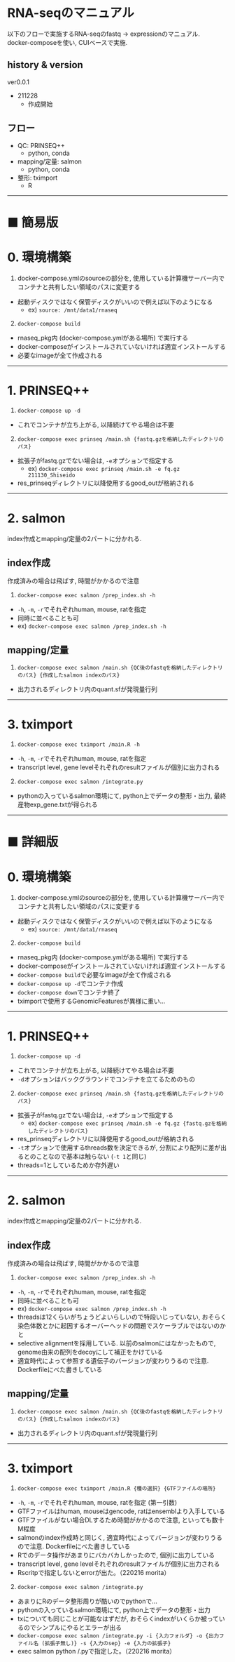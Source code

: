 # RNA-seqのマニュアル
以下のフローで実施するRNA-seqのfastq -> expressionのマニュアル.  
docker-composeを使い, CUIベースで実施.  

## history & version
ver0.0.1  
- 211228  
  - 作成開始  

## フロー
- QC: PRINSEQ++  
  - python, conda  
- mapping/定量: salmon  
  - python, conda  
- 整形: tximport  
  - R  

***
# ■ 簡易版
# 0. 環境構築
1. docker-compose.ymlのsourceの部分を, 使用している計算機サーバー内でコンテナと共有したい領域のパスに変更する  
  - 起動ディスクではなく保管ディスクがいいので例えば以下のようになる  
    - ex) ```source: /mnt/data1/rnaseq```  
2. ```docker-compose build```  
  - rnaseq_pkg内 (docker-compose.ymlがある場所) で実行する  
  - docker-composeがインストールされていないければ適宜インストールする  
  - 必要なimageが全て作成される  

***
# 1. PRINSEQ++
1. ```docker-compose up -d```  
  - これでコンテナが立ち上がる, 以降続けてやる場合は不要  
2. ```docker-compose exec prinseq /main.sh {fastq.gzを格納したディレクトリのパス}```  
  - 拡張子がfastq.gzでない場合は, ```-e```オプションで指定する  
    - ex) ```docker-compose exec prinseq /main.sh -e fq.gz 211130_Shiseido```  
  - res_prinseqディレクトリに以降使用するgood_outが格納される  

***
# 2. salmon
index作成とmapping/定量の2パートに分かれる.  

## index作成
作成済みの場合は飛ばす, 時間がかかるので注意  
1. ```docker-compose exec salmon /prep_index.sh -h```  
  - ```-h```, ```-m```, ```-r```でそれぞれhuman, mouse, ratを指定  
  - 同時に並べることも可  
  - ex) ```docker-compose exec salmon /prep_index.sh -h```  

## mapping/定量
1. ```docker-compose exec salmon /main.sh {QC後のfastqを格納したディレクトリのパス} {作成したsalmon indexのパス}```  
  - 出力されるディレクトリ内のquant.sfが発現量行列  

***
# 3. tximport
1. ```docker-compose exec tximport /main.R -h```  
  - ```-h```, ```-m```, ```-r```でそれぞれhuman, mouse, ratを指定  
  - transcript level, gene levelそれぞれのresultファイルが個別に出力される  
2. ```docker-compose exec salmon /integrate.py```  
  - pythonの入っているsalmon環境にて, python上でデータの整形・出力, 最終産物exp_gene.txtが得られる  

***
# ■ 詳細版
# 0. 環境構築
1. docker-compose.ymlのsourceの部分を, 使用している計算機サーバー内でコンテナと共有したい領域のパスに変更する  
  - 起動ディスクではなく保管ディスクがいいので例えば以下のようになる  
    - ex) ```source: /mnt/data1/rnaseq```  
2. ```docker-compose build```  
  - rnaseq_pkg内 (docker-compose.ymlがある場所) で実行する  
  - docker-composeがインストールされていないければ適宜インストールする  
  - ```docker-compose build```で必要なimageが全て作成される  
  - ```docker-compose up -d```でコンテナ作成  
  - ```docker-compose down```でコンテナ終了  
  - tximportで使用するGenomicFeaturesが異様に重い…  

***
# 1. PRINSEQ++
1. ```docker-compose up -d```  
  - これでコンテナが立ち上がる, 以降続けてやる場合は不要  
  - ```-d```オプションはバックグラウンドでコンテナを立てるためのもの  
2. ```docker-compose exec prinseq /main.sh {fastq.gzを格納したディレクトリのパス}```  
  - 拡張子がfastq.gzでない場合は, ```-e```オプションで指定する  
    - ex) ```docker-compose exec prinseq /main.sh -e fq.gz {fastq.gzを格納したディレクトリのパス}```  
  - res_prinseqディレクトリに以降使用するgood_outが格納される  
  - ```-t```オプションで使用するthreads数を決定できるが, 分割により配列に差が出るとのことなので基本は触らない (```-t 1```と同じ)  
  - threads=1としているためか存外遅い    

***
# 2. salmon
index作成とmapping/定量の2パートに分かれる.  

## index作成
作成済みの場合は飛ばす, 時間がかかるので注意  
1. ```docker-compose exec salmon /prep_index.sh -h```  
  - ```-h```, ```-m```, ```-r```でそれぞれhuman, mouse, ratを指定  
  - 同時に並べることも可  
  - ex) ```docker-compose exec salmon /prep_index.sh -h```  
  - threadsは12くらいがちょうどよいらしいので特段いじっていない, おそらく染色体数とかに起因するオーバーヘッドの問題でスケーラブルではないのかと  
  - selective alignmentを採用している. 以前のsalmonにはなかったもので, genome由来の配列をdecoyにして補正をかけている  
  - 適宜時代によって参照する遺伝子のバージョンが変わりうるので注意. Dockerfileにべた書きしている  

## mapping/定量
1. ```docker-compose exec salmon /main.sh {QC後のfastqを格納したディレクトリのパス} {作成したsalmon indexのパス}```  
  - 出力されるディレクトリ内のquant.sfが発現量行列  

***
# 3. tximport
1. ```docker-compose exec tximport /main.R {種の選択} {GTFファイルの場所}```  
  - ```-h```, ```-m```, ```-r```でそれぞれhuman, mouse, ratを指定 (第一引数)  
  - GTFファイルはhuman, mouseはgencode, ratはensemblより入手している  
  - GTFファイルがない場合DLするため時間がかかるので注意, といっても数十M程度  
  - salmonのindex作成時と同じく, 適宜時代によってバージョンが変わりうるので注意. Dockerfileにべた書きしている  
  - Rでのデータ操作があまりにバカバカしかったので, 個別に出力している  
  - transcript level, gene levelそれぞれのresultファイルが個別に出力される
  - Rscritpで指定しないとerrorが出た。（220216 morita）
2. ```docker-compose exec salmon /integrate.py```  
  - あまりにRのデータ整形周りが酷いのでpythonで…  
  - pythonの入っているsalmon環境にて, python上でデータの整形・出力  
  - txについても同じことが可能なはずだが, おそらくindexがいくらか被っているのでシンプルにやるとエラーが出る  
  - ```docker-compose exec salmon /integrate.py -i {入力フォルダ} -o {出力ファイル名 (拡張子無し)} -s {入力のsep} -e {入力の拡張子}```  
  - exec salmon python /.pyで指定した。（220216 morita）